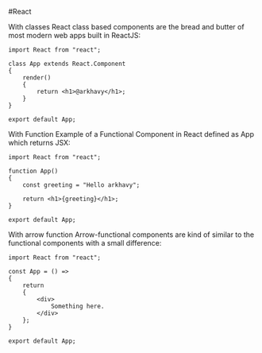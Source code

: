 #React

With classes
React class based components are the bread and butter of most modern web apps built in ReactJS:
```ReactJS
import React from "react";

class App extends React.Component
{
	render()
	{
		return <h1>@arkhavy</h1>;
	}
}

export default App;

```


With Function
Example of a Functional Component in React defined as App which returns JSX:
```ReactJS
import React from "react";

function App()
{
	const greeting = "Hello arkhavy";

	return <h1>{greeting}</h1>;
}

export default App;
```


With arrow function
Arrow-functional components are kind of similar to the functional components with a small difference:
```ReactJS
import React from "react";

const App = () =>
{
	return
	{
		<div>
			Something here.
		</div>
	};
}

export default App;
```